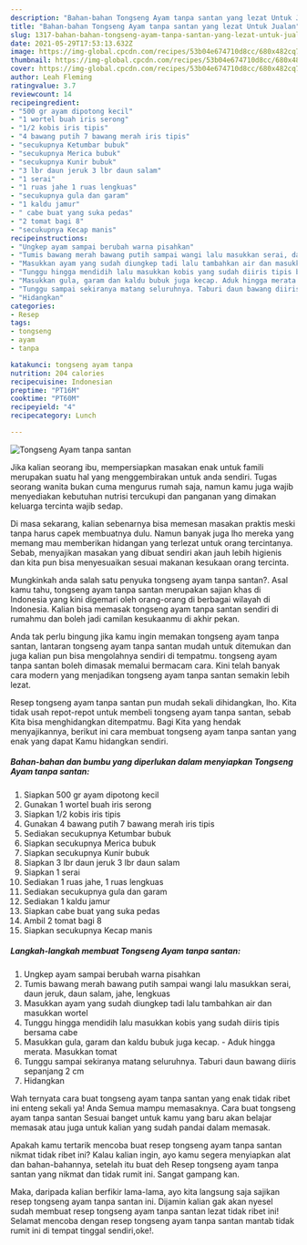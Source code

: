 ```yaml
---
description: "Bahan-bahan Tongseng Ayam tanpa santan yang lezat Untuk Jualan"
title: "Bahan-bahan Tongseng Ayam tanpa santan yang lezat Untuk Jualan"
slug: 1317-bahan-bahan-tongseng-ayam-tanpa-santan-yang-lezat-untuk-jualan
date: 2021-05-29T17:53:13.632Z
image: https://img-global.cpcdn.com/recipes/53b04e674710d8cc/680x482cq70/tongseng-ayam-tanpa-santan-foto-resep-utama.jpg
thumbnail: https://img-global.cpcdn.com/recipes/53b04e674710d8cc/680x482cq70/tongseng-ayam-tanpa-santan-foto-resep-utama.jpg
cover: https://img-global.cpcdn.com/recipes/53b04e674710d8cc/680x482cq70/tongseng-ayam-tanpa-santan-foto-resep-utama.jpg
author: Leah Fleming
ratingvalue: 3.7
reviewcount: 14
recipeingredient:
- "500 gr ayam dipotong kecil"
- "1 wortel buah iris serong"
- "1/2 kobis iris tipis"
- "4 bawang putih 7 bawang merah iris tipis"
- "secukupnya Ketumbar bubuk"
- "secukupnya Merica bubuk"
- "secukupnya Kunir bubuk"
- "3 lbr daun jeruk 3 lbr daun salam"
- "1 serai"
- "1 ruas jahe 1 ruas lengkuas"
- "secukupnya gula dan garam"
- "1 kaldu jamur"
- " cabe buat yang suka pedas"
- "2 tomat bagi 8"
- "secukupnya Kecap manis"
recipeinstructions:
- "Ungkep ayam sampai berubah warna pisahkan"
- "Tumis bawang merah bawang putih sampai wangi lalu masukkan serai, daun jeruk, daun salam, jahe, lengkuas"
- "Masukkan ayam yang sudah diungkep tadi lalu tambahkan air dan masukkan wortel"
- "Tunggu hingga mendidih lalu masukkan kobis yang sudah diiris tipis bersama cabe"
- "Masukkan gula, garam dan kaldu bubuk juga kecap. Aduk hingga merata. Masukkan tomat"
- "Tunggu sampai sekiranya matang seluruhnya. Taburi daun bawang diiris sepanjang 2 cm"
- "Hidangkan"
categories:
- Resep
tags:
- tongseng
- ayam
- tanpa

katakunci: tongseng ayam tanpa 
nutrition: 204 calories
recipecuisine: Indonesian
preptime: "PT16M"
cooktime: "PT60M"
recipeyield: "4"
recipecategory: Lunch

---
```



![Tongseng Ayam tanpa santan](https://img-global.cpcdn.com/recipes/53b04e674710d8cc/680x482cq70/tongseng-ayam-tanpa-santan-foto-resep-utama.jpg)

Jika kalian seorang ibu, mempersiapkan masakan enak untuk famili merupakan suatu hal yang menggembirakan untuk anda sendiri. Tugas seorang  wanita bukan cuma mengurus rumah saja, namun kamu juga wajib menyediakan kebutuhan nutrisi tercukupi dan panganan yang dimakan keluarga tercinta wajib sedap.

Di masa  sekarang, kalian sebenarnya bisa memesan masakan praktis meski tanpa harus capek membuatnya dulu. Namun banyak juga lho mereka yang memang mau memberikan hidangan yang terlezat untuk orang tercintanya. Sebab, menyajikan masakan yang dibuat sendiri akan jauh lebih higienis dan kita pun bisa menyesuaikan sesuai makanan kesukaan orang tercinta. 



Mungkinkah anda salah satu penyuka tongseng ayam tanpa santan?. Asal kamu tahu, tongseng ayam tanpa santan merupakan sajian khas di Indonesia yang kini digemari oleh orang-orang di berbagai wilayah di Indonesia. Kalian bisa memasak tongseng ayam tanpa santan sendiri di rumahmu dan boleh jadi camilan kesukaanmu di akhir pekan.

Anda tak perlu bingung jika kamu ingin memakan tongseng ayam tanpa santan, lantaran tongseng ayam tanpa santan mudah untuk ditemukan dan juga kalian pun bisa mengolahnya sendiri di tempatmu. tongseng ayam tanpa santan boleh dimasak memalui bermacam cara. Kini telah banyak cara modern yang menjadikan tongseng ayam tanpa santan semakin lebih lezat.

Resep tongseng ayam tanpa santan pun mudah sekali dihidangkan, lho. Kita tidak usah repot-repot untuk membeli tongseng ayam tanpa santan, sebab Kita bisa menghidangkan ditempatmu. Bagi Kita yang hendak menyajikannya, berikut ini cara membuat tongseng ayam tanpa santan yang enak yang dapat Kamu hidangkan sendiri.

<!--inarticleads1-->

##### Bahan-bahan dan bumbu yang diperlukan dalam menyiapkan Tongseng Ayam tanpa santan:

1. Siapkan 500 gr ayam dipotong kecil
1. Gunakan 1 wortel buah iris serong
1. Siapkan 1/2 kobis iris tipis
1. Gunakan 4 bawang putih 7 bawang merah iris tipis
1. Sediakan secukupnya Ketumbar bubuk
1. Siapkan secukupnya Merica bubuk
1. Siapkan secukupnya Kunir bubuk
1. Siapkan 3 lbr daun jeruk 3 lbr daun salam
1. Siapkan 1 serai
1. Sediakan 1 ruas jahe, 1 ruas lengkuas
1. Sediakan secukupnya gula dan garam
1. Sediakan 1 kaldu jamur
1. Siapkan  cabe buat yang suka pedas
1. Ambil 2 tomat bagi 8
1. Siapkan secukupnya Kecap manis




<!--inarticleads2-->

##### Langkah-langkah membuat Tongseng Ayam tanpa santan:

1. Ungkep ayam sampai berubah warna pisahkan
1. Tumis bawang merah bawang putih sampai wangi lalu masukkan serai, daun jeruk, daun salam, jahe, lengkuas
1. Masukkan ayam yang sudah diungkep tadi lalu tambahkan air dan masukkan wortel
1. Tunggu hingga mendidih lalu masukkan kobis yang sudah diiris tipis bersama cabe
1. Masukkan gula, garam dan kaldu bubuk juga kecap. - Aduk hingga merata. Masukkan tomat
1. Tunggu sampai sekiranya matang seluruhnya. Taburi daun bawang diiris sepanjang 2 cm
1. Hidangkan




Wah ternyata cara buat tongseng ayam tanpa santan yang enak tidak ribet ini enteng sekali ya! Anda Semua mampu memasaknya. Cara buat tongseng ayam tanpa santan Sesuai banget untuk kamu yang baru akan belajar memasak atau juga untuk kalian yang sudah pandai dalam memasak.

Apakah kamu tertarik mencoba buat resep tongseng ayam tanpa santan nikmat tidak ribet ini? Kalau kalian ingin, ayo kamu segera menyiapkan alat dan bahan-bahannya, setelah itu buat deh Resep tongseng ayam tanpa santan yang nikmat dan tidak rumit ini. Sangat gampang kan. 

Maka, daripada kalian berfikir lama-lama, ayo kita langsung saja sajikan resep tongseng ayam tanpa santan ini. Dijamin kalian gak akan nyesel sudah membuat resep tongseng ayam tanpa santan lezat tidak ribet ini! Selamat mencoba dengan resep tongseng ayam tanpa santan mantab tidak rumit ini di tempat tinggal sendiri,oke!.

